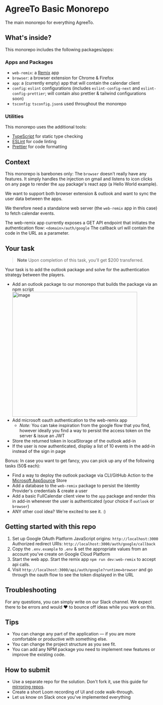 # AgreeTo Basic Monorepo

The main monorepo for everything AgreeTo.

## What's inside?

This monorepo includes the following packages/apps:

### Apps and Packages

- `web-remix`: a [Remix](https://remix.run/) app
- `browser`: a browser extension for Chrome & Firefox
- `app`: a (currently empty) app that will contain the calendar client
- `config`: `eslint` configurations (includes `eslint-config-next` and `eslint-config-prettier`; will contain also prettier & tailwind configurations soon)
- `tsconfig`: `tsconfig.json`s used throughout the monorepo

### Utilities

This monorepo uses the additional tools:

- [TypeScript](https://www.typescriptlang.org/) for static type checking
- [ESLint](https://eslint.org/) for code linting
- [Prettier](https://prettier.io) for code formatting

## Context
This monorepo is barebones only:
The `browser` doesn't really have any features. It simply handles the injection on gmail and listens to icon clicks on any page to render the `app` package's react app (a Hello World example).

We want to support both browser extension & outlook and want to sync the user data between the apps. 

We therefore need a standalone web server (the `web-remix` app in this case) to fetch calendar events.

The web-remix app currently exposes a GET API endpoint that initiates the authentication flow:
`<domain>/auth/google`
The callback url will contain the code in the URL as a parameter.



## Your task
> **Note**
> Upon completion of this task, you'll get $200 transferred.

Your task is to add the outlook package and solve for the authentication strategy between the players.
- Add an outlook package to our monorepo that builds the package via an npm script
  <img width="410" alt="image" src="https://user-images.githubusercontent.com/18185649/170488699-8d3de54b-042f-48b3-8474-6476371a1638.png">
- Add microsoft oauth authentication to the web-remix app
  - *Note:* You can take inspiration from the google flow that you find, however ideally you find a way to persist the access token on the server & issue an JWT
- Store the returned token in localStorage of the outlook add-in
- If the user is now authenticated, display a list of 10 events in the add-in instead of the sign in page


Bonus:
In case you want to get fancy, you can pick up any of the following tasks (50$ each):

- Find a way to deploy the outlook package via CLI/GitHub Action to the [Microsoft AppSource](https://appsource.microsoft.com/de-de/home) Store
- Add a database to the `web-remix` package to persist the Identity Provider's credentials & create a user
- Add a basic FullCalendar client view to the `app` package and render this in add-in whenever the user is authenticated (your choice if `outlook` or `browser`)
- ANY other cool idea? We're excited to see it. :)

## Getting started with this repo
1. Set up Google OAuth Platform
  JavaScript origins: `http://localhost:3000`
  Authorized redirect URIs: `http://localhost:3000/auth/google/callback`
2. Copy the `.env.example` to `.env` & set the appropriate values from an account you've create on Google Cloud Platform
3. Start the web app. Start the remix app `npm run dev:web-remix` to accept api calls.
4. Visit `http://localhost:3000/api/auth/google?runtime=browser` and go through the oauth flow to see the token displayed in the URL

## Troubleshooting
For any questions, you can simply write on our Slack channel. We expect there to be errors and would ❤️ to bounce off ideas while you work on this.

## Tips

- You can change any part of the application — if you are more comfortable or productive with something else.
- You can change the project structure as you see fit.
- You can add any NPM package you need to implement new features or improve the existing code.

## How to submit
- Use a separate repo for the solution. Don't fork it, use this guide for [mirroring repos](https://docs.github.com/en/github/creating-cloning-and-archiving-repositories/duplicating-a-repository#mirroring-a-repository).
- Create a short Loom recording of UI and code walk-through.
- Let us know on Slack once you've implemented everything

